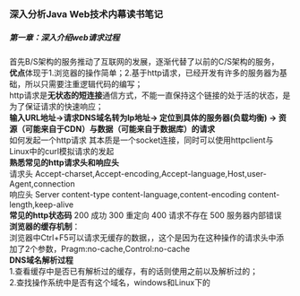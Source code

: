 ### 深入分析Java Web技术内幕读书笔记

##### 第一章：深入介绍web请求过程

首先B/S架构的服务推动了互联网的发展，逐渐代替了以前的C/S架构的服务，<br>
**优点**体现于1.浏览器的操作简单；2.基于http请求，已经开发有许多的服务器为基础，所以只需要注重逻辑代码的编写；<br>
http请求是**无状态的短连接**通信方式，不能一直保持这个链接的处于活的状态，是为了保证请求的快速响应；<br>
**输入URL地址->请求DNS域名转为Ip地址-> 定位到具体的服务器(负载均衡) ->  资源（可能来自于CDN）与数据（可能来自于数据库）的请求**<br>
如何发起一个http请求 其本质是一个socket连接，同时可以使用httpclient与Linux中的curl模拟请求的发起<br>
**熟悉常见的http请求头和响应头**<br>
请求头  Accept-charset,Accept-encoding,Accept-language,Host,user-Agent,connection<br>
响应头  Server content-type  content-language,content-encoding content-length,keep-alive<br>
**常见的http状态码**    200 成功 300 重定向  400 请求不存在 500 服务器内部错误<br>
**浏览器的缓存机制**：<br>
  浏览器中Ctrl+F5可以请求无缓存的数据，，这个是因为在这种操作的请求头中添加了2个参数，Pragm:no-cache,Control:no-cache<br>
**DNS域名解析过程**<br>
1.查看缓存中是否已有解析过的缓存，有的话则使用之前以及解析过的；<br>
2.查找操作系统中是否有这个域名，windows和Linux下的<br>
